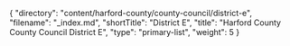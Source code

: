 {
  "directory": "content/harford-county/county-council/district-e",
  "filename": "_index.md",
  "shortTitle": "District E",
  "title": "Harford County County Council District E",
  "type": "primary-list",
  "weight": 5
}
